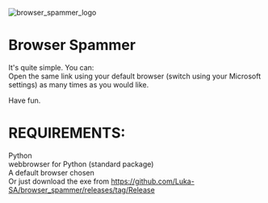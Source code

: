 ![browser_spammer_logo](https://user-images.githubusercontent.com/87711438/153806082-62bbea98-adb6-4463-ad01-9e2ae4a2809d.png)

# Browser Spammer
It's quite simple.
You can:      
Open the same link using your default browser (switch using your Microsoft settings) as many times as you would like.

Have fun.

# REQUIREMENTS:                                                                               
Python                                                                                                                  
webbrowser for Python (standard package)                                                                          
A default browser chosen   
Or just download the exe from https://github.com/Luka-SA/browser_spammer/releases/tag/Release
